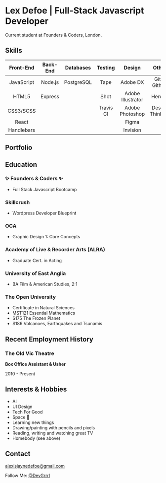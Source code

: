 # Lex Defoe | Full-Stack Javascript Developer

Current student at Founders & Coders, London.

## Skills

| Front-End        | Back-End       | Databases     | Testing          | Design              | Other             |
|:----------------:|:--------------:|:-------------:|:----------------:|:-------------------:|:-----------------:|
| JavaScript       | Node.js        | PostgreSQL    | Tape             | Adobe DX            | Git & Github      |
| HTML5            | Express        |               | Shot             | Adobe Illustrator   | Heroku            |
| CSS3/SCSS        |                |               | Travis CI        | Adobe Photoshop     | Design Thinking   |
| React            |                |               |                  | Figma               |                   |
| Handlebars       |                |               |                  | Invision            |                   |


## Portfolio



## Education
### :sparkles: Founders & Coders :sparkles:
* Full Stack Javascript Bootcamp

### Skillcrush
* Wordpress Developer Blueprint

### OCA
* Graphic Design 1: Core Concepts

### Academy of Live & Recorder Arts (ALRA)
* Graduate Cert. in Acting

### University of East Anglia
* BA Film & American Studies, 2:1


### The Open University
* Certificate in Natural Sciences
* MST121 Essential Mathematics
* S175 The Frozen Planet
* S186 Volcanoes, Earthquakes and Tsunamis


## Recent Employment History

### The Old Vic Theatre
__Box Office Assistant & Usher__

2010 - Present


## Interests & Hobbies
* AI
* UI Design
* Tech For Good
* Space :space_invader:
* Learning new things
* Drawing/painting with pencils and pixels
* Reading, writing and watching great TV
* Homebody (see above)

## Contact

alexisjaynedefoe@gmail.com

Follow Me: [@DevGrrrl](https://twitter.com/DevGrrrl)


